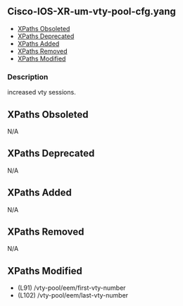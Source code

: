 ## Cisco-IOS-XR-um-vty-pool-cfg.yang

- [XPaths Obsoleted](#xpaths-obsoleted)
- [XPaths Deprecated](#xpaths-deprecated)
- [XPaths Added](#xpaths-added)
- [XPaths Removed](#xpaths-removed)
- [XPaths Modified](#xpaths-modified)

### Description

increased vty sessions.

## XPaths Obsoleted

N/A

## XPaths Deprecated

N/A

## XPaths Added

N/A

## XPaths Removed

N/A

## XPaths Modified

- (L91)	/vty-pool/eem/first-vty-number
- (L102)	/vty-pool/eem/last-vty-number

